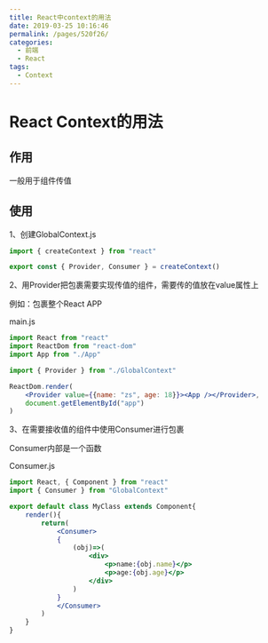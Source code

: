 ```yaml
---
title: React中context的用法
date: 2019-03-25 10:16:46
permalink: /pages/520f26/
categories:
  - 前端
  - React
tags:
  - Context
---
```


# React Context的用法

## 作用

一般用于组件传值

## 使用

1、创建GlobalContext.js

```js
import { createContext } from "react"

export const { Provider, Consumer } = createContext()
```
2、用Provider把包裹需要实现传值的组件，需要传的值放在value属性上

例如：包裹整个React APP

main.js

```jsx
import React from "react"
import ReactDom from "react-dom"
import App from "./App"

import { Provider } from "./GlobalContext"

ReactDom.render(
    <Provider value={{name: "zs", age: 18}}><App /></Provider>,
    document.getElementById("app")
)
```

3、在需要接收值的组件中使用Consumer进行包裹

Consumer内部是一个函数

Consumer.js

```jsx
import React, { Component } from "react"
import { Consumer } from "GlobalContext"

export default class MyClass extends Component{
    render(){
        return(
            <Consumer>
            {
                (obj)=>(
                    <div>
                        <p>name:{obj.name}</p>
                        <p>age:{obj.age}</p>
                    </div>
                )
            }
            </Consumer>
        )
    }
}
```
